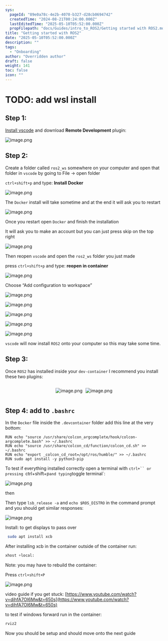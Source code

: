 ```yaml
---
sys:
  pageId: "89e0a78c-4e2b-4070-b327-d28cb0694742"
  createdTime: "2024-08-21T00:24:00.000Z"
  lastEditedTime: "2025-05-10T05:52:00.000Z"
  propFilepath: "docs/Guides/intro_to_ROS2/Getting started with ROS2.md"
title: "Getting started with ROS2"
date: "2025-05-10T05:52:00.000Z"
description: ""
tags:
  - "Onboarding"
author: "Overridden author"
draft: false
weight: 141
toc: false
icon: ""
---
```


# TODO: add wsl install

## Step 1:

[Install vscode](https://code.visualstudio.com/download) and download **Remote Development** plugin:

![image.png](https://prod-files-secure.s3.us-west-2.amazonaws.com/d518164a-d88e-44d1-a4ee-3adb3bd8bce0/efb52993-1881-4a40-b95e-6f020334f022/image.png?X-Amz-Algorithm=AWS4-HMAC-SHA256&X-Amz-Content-Sha256=UNSIGNED-PAYLOAD&X-Amz-Credential=ASIAZI2LB466XXW5LEYK%2F20250524%2Fus-west-2%2Fs3%2Faws4_request&X-Amz-Date=20250524T121345Z&X-Amz-Expires=3600&X-Amz-Security-Token=IQoJb3JpZ2luX2VjEEgaCXVzLXdlc3QtMiJGMEQCIFBvC1VXupdfIfbHUTQO8%2BcVU4cqE4FdbH3qOJx6KS9jAiAVv4BFMDEFl3bh%2BOM2Xwdno%2FKn9g6QQumJuXJNmPkXLir%2FAwgREAAaDDYzNzQyMzE4MzgwNSIMFNL%2FuXsT6r4cD3pHKtwDUOuIjYSr02tpI7YtVxPaG7VoTuDVYSbtCh34NWsOeAdkodJ8q5Erfz6k96Y%2BN39UaG7u4DQwt2G6%2B5nJBAVNVgwKsHTa%2FjaWhXyvPAoPjHred9cDnQFnNMZri9JH4VW1KO0IWM8K75VFq1B3bdlySXEYA4OLdKFLqtPSAePbTdBsdAic28t9JX2AsB76kG8DejLg4nBFMbykfhjBP7jnvqewS7sKgDkpyktHsUfuio7IKt%2FSHY5k6ZUoUvzoKJRy0FxbpBinZXW39mOPqi%2BmrO71ZGBsP%2BaCKSOhj8DP67tYaDlu5BMiapN%2FtkPpswdm8fCwE%2FyD56s%2BV%2FQxHKnzcGgvkFHU0rRjYXv7B4w9siA5j1iD%2FrLCoV9OB4lQggU%2BN8xRK7Q3MGIMYXC%2BQgKSoP12F6UR9d1gzwP0nl47tHkwthQly1oOW5JVI4aO4NM1HtkiwCU9czyU8uboZvVAlfcphvfgpZ0KhDg8H1elL44D1TOEyRJuHFRbaEQBGbl6QoEJKtD6SstpemvaR6jzKAHml3mn3pigstjo%2B382j9x0pnj3dwO2iWjaacVJTtokM0Ul6M2Mfh6%2BbPeVJpVDiLeoZGYUeaHQz%2FSoTbJn4lxk8qS2fU5oq1RPsqIwuIDGwQY6pgHgOz2ggotKOH7uM3IMrwfKrNYuK4YEV2czly%2BT4%2FTSQtPJY25LIiQfZ2CIb4NahB1h%2Fp7JOZTxthTFC%2FcyBBMRsxL%2BPRh7BrB7j531XiPPNnr3tS9azWTZEgx4VXxzXaJMo7Efl9pyVG61k7ye4j5Wx9ugbHz5lPJeqQk0Myte%2B9w4ocT28dvIzHXyWrp%2BAqljCr35Y5011DFhuls%2FdGakvBRjv6l2&X-Amz-Signature=0a4b9c291f7bdfa142a15aea5602f58bdb4bbc608befe1ffda670f38ad54102b&X-Amz-SignedHeaders=host&x-id=GetObject)

## Step 2:

Create a folder called `ros2_ws` somewhere on your computer and open that folder in `vscode` by going to File → open folder 

`ctrl+shift+p` and type: **Install Docker**

![image.png](https://prod-files-secure.s3.us-west-2.amazonaws.com/d518164a-d88e-44d1-a4ee-3adb3bd8bce0/2269dc0e-1cd5-47ff-bceb-c04ad9b2eab0/image.png?X-Amz-Algorithm=AWS4-HMAC-SHA256&X-Amz-Content-Sha256=UNSIGNED-PAYLOAD&X-Amz-Credential=ASIAZI2LB466XXW5LEYK%2F20250524%2Fus-west-2%2Fs3%2Faws4_request&X-Amz-Date=20250524T121345Z&X-Amz-Expires=3600&X-Amz-Security-Token=IQoJb3JpZ2luX2VjEEgaCXVzLXdlc3QtMiJGMEQCIFBvC1VXupdfIfbHUTQO8%2BcVU4cqE4FdbH3qOJx6KS9jAiAVv4BFMDEFl3bh%2BOM2Xwdno%2FKn9g6QQumJuXJNmPkXLir%2FAwgREAAaDDYzNzQyMzE4MzgwNSIMFNL%2FuXsT6r4cD3pHKtwDUOuIjYSr02tpI7YtVxPaG7VoTuDVYSbtCh34NWsOeAdkodJ8q5Erfz6k96Y%2BN39UaG7u4DQwt2G6%2B5nJBAVNVgwKsHTa%2FjaWhXyvPAoPjHred9cDnQFnNMZri9JH4VW1KO0IWM8K75VFq1B3bdlySXEYA4OLdKFLqtPSAePbTdBsdAic28t9JX2AsB76kG8DejLg4nBFMbykfhjBP7jnvqewS7sKgDkpyktHsUfuio7IKt%2FSHY5k6ZUoUvzoKJRy0FxbpBinZXW39mOPqi%2BmrO71ZGBsP%2BaCKSOhj8DP67tYaDlu5BMiapN%2FtkPpswdm8fCwE%2FyD56s%2BV%2FQxHKnzcGgvkFHU0rRjYXv7B4w9siA5j1iD%2FrLCoV9OB4lQggU%2BN8xRK7Q3MGIMYXC%2BQgKSoP12F6UR9d1gzwP0nl47tHkwthQly1oOW5JVI4aO4NM1HtkiwCU9czyU8uboZvVAlfcphvfgpZ0KhDg8H1elL44D1TOEyRJuHFRbaEQBGbl6QoEJKtD6SstpemvaR6jzKAHml3mn3pigstjo%2B382j9x0pnj3dwO2iWjaacVJTtokM0Ul6M2Mfh6%2BbPeVJpVDiLeoZGYUeaHQz%2FSoTbJn4lxk8qS2fU5oq1RPsqIwuIDGwQY6pgHgOz2ggotKOH7uM3IMrwfKrNYuK4YEV2czly%2BT4%2FTSQtPJY25LIiQfZ2CIb4NahB1h%2Fp7JOZTxthTFC%2FcyBBMRsxL%2BPRh7BrB7j531XiPPNnr3tS9azWTZEgx4VXxzXaJMo7Efl9pyVG61k7ye4j5Wx9ugbHz5lPJeqQk0Myte%2B9w4ocT28dvIzHXyWrp%2BAqljCr35Y5011DFhuls%2FdGakvBRjv6l2&X-Amz-Signature=976e85f247ae446a8409ef12208e187bfd27831c94d5fc8eea0e8d45c9ba0130&X-Amz-SignedHeaders=host&x-id=GetObject)

The `Docker` install will take sometime and at the end it will ask you to restart

![image.png](https://prod-files-secure.s3.us-west-2.amazonaws.com/d518164a-d88e-44d1-a4ee-3adb3bd8bce0/ed233f78-be33-4b1f-b89c-9c346c0e961e/image.png?X-Amz-Algorithm=AWS4-HMAC-SHA256&X-Amz-Content-Sha256=UNSIGNED-PAYLOAD&X-Amz-Credential=ASIAZI2LB466XXW5LEYK%2F20250524%2Fus-west-2%2Fs3%2Faws4_request&X-Amz-Date=20250524T121345Z&X-Amz-Expires=3600&X-Amz-Security-Token=IQoJb3JpZ2luX2VjEEgaCXVzLXdlc3QtMiJGMEQCIFBvC1VXupdfIfbHUTQO8%2BcVU4cqE4FdbH3qOJx6KS9jAiAVv4BFMDEFl3bh%2BOM2Xwdno%2FKn9g6QQumJuXJNmPkXLir%2FAwgREAAaDDYzNzQyMzE4MzgwNSIMFNL%2FuXsT6r4cD3pHKtwDUOuIjYSr02tpI7YtVxPaG7VoTuDVYSbtCh34NWsOeAdkodJ8q5Erfz6k96Y%2BN39UaG7u4DQwt2G6%2B5nJBAVNVgwKsHTa%2FjaWhXyvPAoPjHred9cDnQFnNMZri9JH4VW1KO0IWM8K75VFq1B3bdlySXEYA4OLdKFLqtPSAePbTdBsdAic28t9JX2AsB76kG8DejLg4nBFMbykfhjBP7jnvqewS7sKgDkpyktHsUfuio7IKt%2FSHY5k6ZUoUvzoKJRy0FxbpBinZXW39mOPqi%2BmrO71ZGBsP%2BaCKSOhj8DP67tYaDlu5BMiapN%2FtkPpswdm8fCwE%2FyD56s%2BV%2FQxHKnzcGgvkFHU0rRjYXv7B4w9siA5j1iD%2FrLCoV9OB4lQggU%2BN8xRK7Q3MGIMYXC%2BQgKSoP12F6UR9d1gzwP0nl47tHkwthQly1oOW5JVI4aO4NM1HtkiwCU9czyU8uboZvVAlfcphvfgpZ0KhDg8H1elL44D1TOEyRJuHFRbaEQBGbl6QoEJKtD6SstpemvaR6jzKAHml3mn3pigstjo%2B382j9x0pnj3dwO2iWjaacVJTtokM0Ul6M2Mfh6%2BbPeVJpVDiLeoZGYUeaHQz%2FSoTbJn4lxk8qS2fU5oq1RPsqIwuIDGwQY6pgHgOz2ggotKOH7uM3IMrwfKrNYuK4YEV2czly%2BT4%2FTSQtPJY25LIiQfZ2CIb4NahB1h%2Fp7JOZTxthTFC%2FcyBBMRsxL%2BPRh7BrB7j531XiPPNnr3tS9azWTZEgx4VXxzXaJMo7Efl9pyVG61k7ye4j5Wx9ugbHz5lPJeqQk0Myte%2B9w4ocT28dvIzHXyWrp%2BAqljCr35Y5011DFhuls%2FdGakvBRjv6l2&X-Amz-Signature=edde1b4e89fc4583da0d2c21c0f69f19984585e9024f6f32a1fe5bb45816e8f5&X-Amz-SignedHeaders=host&x-id=GetObject)

Once you restart open `Docker` and finish the installation

It will ask you to make an account but you can just press skip on the top right

![image.png](https://prod-files-secure.s3.us-west-2.amazonaws.com/d518164a-d88e-44d1-a4ee-3adb3bd8bce0/21010ad9-1659-4fd9-9f59-9932a09b2a3d/image.png?X-Amz-Algorithm=AWS4-HMAC-SHA256&X-Amz-Content-Sha256=UNSIGNED-PAYLOAD&X-Amz-Credential=ASIAZI2LB466XXW5LEYK%2F20250524%2Fus-west-2%2Fs3%2Faws4_request&X-Amz-Date=20250524T121345Z&X-Amz-Expires=3600&X-Amz-Security-Token=IQoJb3JpZ2luX2VjEEgaCXVzLXdlc3QtMiJGMEQCIFBvC1VXupdfIfbHUTQO8%2BcVU4cqE4FdbH3qOJx6KS9jAiAVv4BFMDEFl3bh%2BOM2Xwdno%2FKn9g6QQumJuXJNmPkXLir%2FAwgREAAaDDYzNzQyMzE4MzgwNSIMFNL%2FuXsT6r4cD3pHKtwDUOuIjYSr02tpI7YtVxPaG7VoTuDVYSbtCh34NWsOeAdkodJ8q5Erfz6k96Y%2BN39UaG7u4DQwt2G6%2B5nJBAVNVgwKsHTa%2FjaWhXyvPAoPjHred9cDnQFnNMZri9JH4VW1KO0IWM8K75VFq1B3bdlySXEYA4OLdKFLqtPSAePbTdBsdAic28t9JX2AsB76kG8DejLg4nBFMbykfhjBP7jnvqewS7sKgDkpyktHsUfuio7IKt%2FSHY5k6ZUoUvzoKJRy0FxbpBinZXW39mOPqi%2BmrO71ZGBsP%2BaCKSOhj8DP67tYaDlu5BMiapN%2FtkPpswdm8fCwE%2FyD56s%2BV%2FQxHKnzcGgvkFHU0rRjYXv7B4w9siA5j1iD%2FrLCoV9OB4lQggU%2BN8xRK7Q3MGIMYXC%2BQgKSoP12F6UR9d1gzwP0nl47tHkwthQly1oOW5JVI4aO4NM1HtkiwCU9czyU8uboZvVAlfcphvfgpZ0KhDg8H1elL44D1TOEyRJuHFRbaEQBGbl6QoEJKtD6SstpemvaR6jzKAHml3mn3pigstjo%2B382j9x0pnj3dwO2iWjaacVJTtokM0Ul6M2Mfh6%2BbPeVJpVDiLeoZGYUeaHQz%2FSoTbJn4lxk8qS2fU5oq1RPsqIwuIDGwQY6pgHgOz2ggotKOH7uM3IMrwfKrNYuK4YEV2czly%2BT4%2FTSQtPJY25LIiQfZ2CIb4NahB1h%2Fp7JOZTxthTFC%2FcyBBMRsxL%2BPRh7BrB7j531XiPPNnr3tS9azWTZEgx4VXxzXaJMo7Efl9pyVG61k7ye4j5Wx9ugbHz5lPJeqQk0Myte%2B9w4ocT28dvIzHXyWrp%2BAqljCr35Y5011DFhuls%2FdGakvBRjv6l2&X-Amz-Signature=7ec126dcbb403d359d208b81720608695bfe4aa8d35ec078a82f680754fb18ee&X-Amz-SignedHeaders=host&x-id=GetObject)

Then reopen `vscode` and open the `ros2_ws` folder you just made

press `ctrl+shift+p` and type: **reopen in container**

![image.png](https://prod-files-secure.s3.us-west-2.amazonaws.com/d518164a-d88e-44d1-a4ee-3adb3bd8bce0/4e93b8c2-41ad-488c-8095-c74205196118/image.png?X-Amz-Algorithm=AWS4-HMAC-SHA256&X-Amz-Content-Sha256=UNSIGNED-PAYLOAD&X-Amz-Credential=ASIAZI2LB466XXW5LEYK%2F20250524%2Fus-west-2%2Fs3%2Faws4_request&X-Amz-Date=20250524T121345Z&X-Amz-Expires=3600&X-Amz-Security-Token=IQoJb3JpZ2luX2VjEEgaCXVzLXdlc3QtMiJGMEQCIFBvC1VXupdfIfbHUTQO8%2BcVU4cqE4FdbH3qOJx6KS9jAiAVv4BFMDEFl3bh%2BOM2Xwdno%2FKn9g6QQumJuXJNmPkXLir%2FAwgREAAaDDYzNzQyMzE4MzgwNSIMFNL%2FuXsT6r4cD3pHKtwDUOuIjYSr02tpI7YtVxPaG7VoTuDVYSbtCh34NWsOeAdkodJ8q5Erfz6k96Y%2BN39UaG7u4DQwt2G6%2B5nJBAVNVgwKsHTa%2FjaWhXyvPAoPjHred9cDnQFnNMZri9JH4VW1KO0IWM8K75VFq1B3bdlySXEYA4OLdKFLqtPSAePbTdBsdAic28t9JX2AsB76kG8DejLg4nBFMbykfhjBP7jnvqewS7sKgDkpyktHsUfuio7IKt%2FSHY5k6ZUoUvzoKJRy0FxbpBinZXW39mOPqi%2BmrO71ZGBsP%2BaCKSOhj8DP67tYaDlu5BMiapN%2FtkPpswdm8fCwE%2FyD56s%2BV%2FQxHKnzcGgvkFHU0rRjYXv7B4w9siA5j1iD%2FrLCoV9OB4lQggU%2BN8xRK7Q3MGIMYXC%2BQgKSoP12F6UR9d1gzwP0nl47tHkwthQly1oOW5JVI4aO4NM1HtkiwCU9czyU8uboZvVAlfcphvfgpZ0KhDg8H1elL44D1TOEyRJuHFRbaEQBGbl6QoEJKtD6SstpemvaR6jzKAHml3mn3pigstjo%2B382j9x0pnj3dwO2iWjaacVJTtokM0Ul6M2Mfh6%2BbPeVJpVDiLeoZGYUeaHQz%2FSoTbJn4lxk8qS2fU5oq1RPsqIwuIDGwQY6pgHgOz2ggotKOH7uM3IMrwfKrNYuK4YEV2czly%2BT4%2FTSQtPJY25LIiQfZ2CIb4NahB1h%2Fp7JOZTxthTFC%2FcyBBMRsxL%2BPRh7BrB7j531XiPPNnr3tS9azWTZEgx4VXxzXaJMo7Efl9pyVG61k7ye4j5Wx9ugbHz5lPJeqQk0Myte%2B9w4ocT28dvIzHXyWrp%2BAqljCr35Y5011DFhuls%2FdGakvBRjv6l2&X-Amz-Signature=8bf15b9dd6a849f247a76552581849a6722087e8d5ba9f4d18dbb467d485a179&X-Amz-SignedHeaders=host&x-id=GetObject)

Choose “Add configuration to workspace”

![image.png](https://prod-files-secure.s3.us-west-2.amazonaws.com/d518164a-d88e-44d1-a4ee-3adb3bd8bce0/9560b282-5060-4989-ba37-97e7b2c22476/image.png?X-Amz-Algorithm=AWS4-HMAC-SHA256&X-Amz-Content-Sha256=UNSIGNED-PAYLOAD&X-Amz-Credential=ASIAZI2LB466XXW5LEYK%2F20250524%2Fus-west-2%2Fs3%2Faws4_request&X-Amz-Date=20250524T121345Z&X-Amz-Expires=3600&X-Amz-Security-Token=IQoJb3JpZ2luX2VjEEgaCXVzLXdlc3QtMiJGMEQCIFBvC1VXupdfIfbHUTQO8%2BcVU4cqE4FdbH3qOJx6KS9jAiAVv4BFMDEFl3bh%2BOM2Xwdno%2FKn9g6QQumJuXJNmPkXLir%2FAwgREAAaDDYzNzQyMzE4MzgwNSIMFNL%2FuXsT6r4cD3pHKtwDUOuIjYSr02tpI7YtVxPaG7VoTuDVYSbtCh34NWsOeAdkodJ8q5Erfz6k96Y%2BN39UaG7u4DQwt2G6%2B5nJBAVNVgwKsHTa%2FjaWhXyvPAoPjHred9cDnQFnNMZri9JH4VW1KO0IWM8K75VFq1B3bdlySXEYA4OLdKFLqtPSAePbTdBsdAic28t9JX2AsB76kG8DejLg4nBFMbykfhjBP7jnvqewS7sKgDkpyktHsUfuio7IKt%2FSHY5k6ZUoUvzoKJRy0FxbpBinZXW39mOPqi%2BmrO71ZGBsP%2BaCKSOhj8DP67tYaDlu5BMiapN%2FtkPpswdm8fCwE%2FyD56s%2BV%2FQxHKnzcGgvkFHU0rRjYXv7B4w9siA5j1iD%2FrLCoV9OB4lQggU%2BN8xRK7Q3MGIMYXC%2BQgKSoP12F6UR9d1gzwP0nl47tHkwthQly1oOW5JVI4aO4NM1HtkiwCU9czyU8uboZvVAlfcphvfgpZ0KhDg8H1elL44D1TOEyRJuHFRbaEQBGbl6QoEJKtD6SstpemvaR6jzKAHml3mn3pigstjo%2B382j9x0pnj3dwO2iWjaacVJTtokM0Ul6M2Mfh6%2BbPeVJpVDiLeoZGYUeaHQz%2FSoTbJn4lxk8qS2fU5oq1RPsqIwuIDGwQY6pgHgOz2ggotKOH7uM3IMrwfKrNYuK4YEV2czly%2BT4%2FTSQtPJY25LIiQfZ2CIb4NahB1h%2Fp7JOZTxthTFC%2FcyBBMRsxL%2BPRh7BrB7j531XiPPNnr3tS9azWTZEgx4VXxzXaJMo7Efl9pyVG61k7ye4j5Wx9ugbHz5lPJeqQk0Myte%2B9w4ocT28dvIzHXyWrp%2BAqljCr35Y5011DFhuls%2FdGakvBRjv6l2&X-Amz-Signature=0558a0fe36d63158b3a03d7f15318f3246a3e43df6cfaf78723085aef12aa1fb&X-Amz-SignedHeaders=host&x-id=GetObject)

![image.png](https://prod-files-secure.s3.us-west-2.amazonaws.com/d518164a-d88e-44d1-a4ee-3adb3bd8bce0/2ee63f81-886b-48e8-a553-dc6e5eac99e4/image.png?X-Amz-Algorithm=AWS4-HMAC-SHA256&X-Amz-Content-Sha256=UNSIGNED-PAYLOAD&X-Amz-Credential=ASIAZI2LB466XXW5LEYK%2F20250524%2Fus-west-2%2Fs3%2Faws4_request&X-Amz-Date=20250524T121345Z&X-Amz-Expires=3600&X-Amz-Security-Token=IQoJb3JpZ2luX2VjEEgaCXVzLXdlc3QtMiJGMEQCIFBvC1VXupdfIfbHUTQO8%2BcVU4cqE4FdbH3qOJx6KS9jAiAVv4BFMDEFl3bh%2BOM2Xwdno%2FKn9g6QQumJuXJNmPkXLir%2FAwgREAAaDDYzNzQyMzE4MzgwNSIMFNL%2FuXsT6r4cD3pHKtwDUOuIjYSr02tpI7YtVxPaG7VoTuDVYSbtCh34NWsOeAdkodJ8q5Erfz6k96Y%2BN39UaG7u4DQwt2G6%2B5nJBAVNVgwKsHTa%2FjaWhXyvPAoPjHred9cDnQFnNMZri9JH4VW1KO0IWM8K75VFq1B3bdlySXEYA4OLdKFLqtPSAePbTdBsdAic28t9JX2AsB76kG8DejLg4nBFMbykfhjBP7jnvqewS7sKgDkpyktHsUfuio7IKt%2FSHY5k6ZUoUvzoKJRy0FxbpBinZXW39mOPqi%2BmrO71ZGBsP%2BaCKSOhj8DP67tYaDlu5BMiapN%2FtkPpswdm8fCwE%2FyD56s%2BV%2FQxHKnzcGgvkFHU0rRjYXv7B4w9siA5j1iD%2FrLCoV9OB4lQggU%2BN8xRK7Q3MGIMYXC%2BQgKSoP12F6UR9d1gzwP0nl47tHkwthQly1oOW5JVI4aO4NM1HtkiwCU9czyU8uboZvVAlfcphvfgpZ0KhDg8H1elL44D1TOEyRJuHFRbaEQBGbl6QoEJKtD6SstpemvaR6jzKAHml3mn3pigstjo%2B382j9x0pnj3dwO2iWjaacVJTtokM0Ul6M2Mfh6%2BbPeVJpVDiLeoZGYUeaHQz%2FSoTbJn4lxk8qS2fU5oq1RPsqIwuIDGwQY6pgHgOz2ggotKOH7uM3IMrwfKrNYuK4YEV2czly%2BT4%2FTSQtPJY25LIiQfZ2CIb4NahB1h%2Fp7JOZTxthTFC%2FcyBBMRsxL%2BPRh7BrB7j531XiPPNnr3tS9azWTZEgx4VXxzXaJMo7Efl9pyVG61k7ye4j5Wx9ugbHz5lPJeqQk0Myte%2B9w4ocT28dvIzHXyWrp%2BAqljCr35Y5011DFhuls%2FdGakvBRjv6l2&X-Amz-Signature=dabfc46bb3ce98131a8dbca38c911b6f51802dd4b6c49a1f95be8e34a767ba85&X-Amz-SignedHeaders=host&x-id=GetObject)

![image.png](https://prod-files-secure.s3.us-west-2.amazonaws.com/d518164a-d88e-44d1-a4ee-3adb3bd8bce0/ae1580b2-b048-407e-aed9-b584224a7a04/image.png?X-Amz-Algorithm=AWS4-HMAC-SHA256&X-Amz-Content-Sha256=UNSIGNED-PAYLOAD&X-Amz-Credential=ASIAZI2LB466XXW5LEYK%2F20250524%2Fus-west-2%2Fs3%2Faws4_request&X-Amz-Date=20250524T121345Z&X-Amz-Expires=3600&X-Amz-Security-Token=IQoJb3JpZ2luX2VjEEgaCXVzLXdlc3QtMiJGMEQCIFBvC1VXupdfIfbHUTQO8%2BcVU4cqE4FdbH3qOJx6KS9jAiAVv4BFMDEFl3bh%2BOM2Xwdno%2FKn9g6QQumJuXJNmPkXLir%2FAwgREAAaDDYzNzQyMzE4MzgwNSIMFNL%2FuXsT6r4cD3pHKtwDUOuIjYSr02tpI7YtVxPaG7VoTuDVYSbtCh34NWsOeAdkodJ8q5Erfz6k96Y%2BN39UaG7u4DQwt2G6%2B5nJBAVNVgwKsHTa%2FjaWhXyvPAoPjHred9cDnQFnNMZri9JH4VW1KO0IWM8K75VFq1B3bdlySXEYA4OLdKFLqtPSAePbTdBsdAic28t9JX2AsB76kG8DejLg4nBFMbykfhjBP7jnvqewS7sKgDkpyktHsUfuio7IKt%2FSHY5k6ZUoUvzoKJRy0FxbpBinZXW39mOPqi%2BmrO71ZGBsP%2BaCKSOhj8DP67tYaDlu5BMiapN%2FtkPpswdm8fCwE%2FyD56s%2BV%2FQxHKnzcGgvkFHU0rRjYXv7B4w9siA5j1iD%2FrLCoV9OB4lQggU%2BN8xRK7Q3MGIMYXC%2BQgKSoP12F6UR9d1gzwP0nl47tHkwthQly1oOW5JVI4aO4NM1HtkiwCU9czyU8uboZvVAlfcphvfgpZ0KhDg8H1elL44D1TOEyRJuHFRbaEQBGbl6QoEJKtD6SstpemvaR6jzKAHml3mn3pigstjo%2B382j9x0pnj3dwO2iWjaacVJTtokM0Ul6M2Mfh6%2BbPeVJpVDiLeoZGYUeaHQz%2FSoTbJn4lxk8qS2fU5oq1RPsqIwuIDGwQY6pgHgOz2ggotKOH7uM3IMrwfKrNYuK4YEV2czly%2BT4%2FTSQtPJY25LIiQfZ2CIb4NahB1h%2Fp7JOZTxthTFC%2FcyBBMRsxL%2BPRh7BrB7j531XiPPNnr3tS9azWTZEgx4VXxzXaJMo7Efl9pyVG61k7ye4j5Wx9ugbHz5lPJeqQk0Myte%2B9w4ocT28dvIzHXyWrp%2BAqljCr35Y5011DFhuls%2FdGakvBRjv6l2&X-Amz-Signature=9dd62eee0180dce1acf912010de5045056e41606e1df4fc1a3bdf525b0355ec8&X-Amz-SignedHeaders=host&x-id=GetObject)

![image.png](https://prod-files-secure.s3.us-west-2.amazonaws.com/d518164a-d88e-44d1-a4ee-3adb3bd8bce0/53255b28-f75e-430f-b9e3-c0ac8577e42b/image.png?X-Amz-Algorithm=AWS4-HMAC-SHA256&X-Amz-Content-Sha256=UNSIGNED-PAYLOAD&X-Amz-Credential=ASIAZI2LB466XXW5LEYK%2F20250524%2Fus-west-2%2Fs3%2Faws4_request&X-Amz-Date=20250524T121345Z&X-Amz-Expires=3600&X-Amz-Security-Token=IQoJb3JpZ2luX2VjEEgaCXVzLXdlc3QtMiJGMEQCIFBvC1VXupdfIfbHUTQO8%2BcVU4cqE4FdbH3qOJx6KS9jAiAVv4BFMDEFl3bh%2BOM2Xwdno%2FKn9g6QQumJuXJNmPkXLir%2FAwgREAAaDDYzNzQyMzE4MzgwNSIMFNL%2FuXsT6r4cD3pHKtwDUOuIjYSr02tpI7YtVxPaG7VoTuDVYSbtCh34NWsOeAdkodJ8q5Erfz6k96Y%2BN39UaG7u4DQwt2G6%2B5nJBAVNVgwKsHTa%2FjaWhXyvPAoPjHred9cDnQFnNMZri9JH4VW1KO0IWM8K75VFq1B3bdlySXEYA4OLdKFLqtPSAePbTdBsdAic28t9JX2AsB76kG8DejLg4nBFMbykfhjBP7jnvqewS7sKgDkpyktHsUfuio7IKt%2FSHY5k6ZUoUvzoKJRy0FxbpBinZXW39mOPqi%2BmrO71ZGBsP%2BaCKSOhj8DP67tYaDlu5BMiapN%2FtkPpswdm8fCwE%2FyD56s%2BV%2FQxHKnzcGgvkFHU0rRjYXv7B4w9siA5j1iD%2FrLCoV9OB4lQggU%2BN8xRK7Q3MGIMYXC%2BQgKSoP12F6UR9d1gzwP0nl47tHkwthQly1oOW5JVI4aO4NM1HtkiwCU9czyU8uboZvVAlfcphvfgpZ0KhDg8H1elL44D1TOEyRJuHFRbaEQBGbl6QoEJKtD6SstpemvaR6jzKAHml3mn3pigstjo%2B382j9x0pnj3dwO2iWjaacVJTtokM0Ul6M2Mfh6%2BbPeVJpVDiLeoZGYUeaHQz%2FSoTbJn4lxk8qS2fU5oq1RPsqIwuIDGwQY6pgHgOz2ggotKOH7uM3IMrwfKrNYuK4YEV2czly%2BT4%2FTSQtPJY25LIiQfZ2CIb4NahB1h%2Fp7JOZTxthTFC%2FcyBBMRsxL%2BPRh7BrB7j531XiPPNnr3tS9azWTZEgx4VXxzXaJMo7Efl9pyVG61k7ye4j5Wx9ugbHz5lPJeqQk0Myte%2B9w4ocT28dvIzHXyWrp%2BAqljCr35Y5011DFhuls%2FdGakvBRjv6l2&X-Amz-Signature=036ad3b91e426e66d6e2557f3183810e48af3370a3629dfa84a5b9fbe2fdce13&X-Amz-SignedHeaders=host&x-id=GetObject)

![image.png](https://prod-files-secure.s3.us-west-2.amazonaws.com/d518164a-d88e-44d1-a4ee-3adb3bd8bce0/7c562767-5af9-4ffb-97d1-327bcdf4ee00/image.png?X-Amz-Algorithm=AWS4-HMAC-SHA256&X-Amz-Content-Sha256=UNSIGNED-PAYLOAD&X-Amz-Credential=ASIAZI2LB466XXW5LEYK%2F20250524%2Fus-west-2%2Fs3%2Faws4_request&X-Amz-Date=20250524T121345Z&X-Amz-Expires=3600&X-Amz-Security-Token=IQoJb3JpZ2luX2VjEEgaCXVzLXdlc3QtMiJGMEQCIFBvC1VXupdfIfbHUTQO8%2BcVU4cqE4FdbH3qOJx6KS9jAiAVv4BFMDEFl3bh%2BOM2Xwdno%2FKn9g6QQumJuXJNmPkXLir%2FAwgREAAaDDYzNzQyMzE4MzgwNSIMFNL%2FuXsT6r4cD3pHKtwDUOuIjYSr02tpI7YtVxPaG7VoTuDVYSbtCh34NWsOeAdkodJ8q5Erfz6k96Y%2BN39UaG7u4DQwt2G6%2B5nJBAVNVgwKsHTa%2FjaWhXyvPAoPjHred9cDnQFnNMZri9JH4VW1KO0IWM8K75VFq1B3bdlySXEYA4OLdKFLqtPSAePbTdBsdAic28t9JX2AsB76kG8DejLg4nBFMbykfhjBP7jnvqewS7sKgDkpyktHsUfuio7IKt%2FSHY5k6ZUoUvzoKJRy0FxbpBinZXW39mOPqi%2BmrO71ZGBsP%2BaCKSOhj8DP67tYaDlu5BMiapN%2FtkPpswdm8fCwE%2FyD56s%2BV%2FQxHKnzcGgvkFHU0rRjYXv7B4w9siA5j1iD%2FrLCoV9OB4lQggU%2BN8xRK7Q3MGIMYXC%2BQgKSoP12F6UR9d1gzwP0nl47tHkwthQly1oOW5JVI4aO4NM1HtkiwCU9czyU8uboZvVAlfcphvfgpZ0KhDg8H1elL44D1TOEyRJuHFRbaEQBGbl6QoEJKtD6SstpemvaR6jzKAHml3mn3pigstjo%2B382j9x0pnj3dwO2iWjaacVJTtokM0Ul6M2Mfh6%2BbPeVJpVDiLeoZGYUeaHQz%2FSoTbJn4lxk8qS2fU5oq1RPsqIwuIDGwQY6pgHgOz2ggotKOH7uM3IMrwfKrNYuK4YEV2czly%2BT4%2FTSQtPJY25LIiQfZ2CIb4NahB1h%2Fp7JOZTxthTFC%2FcyBBMRsxL%2BPRh7BrB7j531XiPPNnr3tS9azWTZEgx4VXxzXaJMo7Efl9pyVG61k7ye4j5Wx9ugbHz5lPJeqQk0Myte%2B9w4ocT28dvIzHXyWrp%2BAqljCr35Y5011DFhuls%2FdGakvBRjv6l2&X-Amz-Signature=4f9841ec6c852a7077083c9771a01ac7cf669ba55a6cfaccf4e76a50af7c205a&X-Amz-SignedHeaders=host&x-id=GetObject)

`vscode` will now install `ROS2` onto your computer so this may take some time.

## Step 3:

Once `ROS2` has installed inside your `dev-container` I recommend you install these two plugins:

<div style="display: flex;flex-direction: row; column-gap:10px; max-width: 630px;justify-content: center;">
<div>

![image.png](https://prod-files-secure.s3.us-west-2.amazonaws.com/d518164a-d88e-44d1-a4ee-3adb3bd8bce0/3fc3d550-5a54-4ba1-ba6b-faa01cdb7369/image.png?X-Amz-Algorithm=AWS4-HMAC-SHA256&X-Amz-Content-Sha256=UNSIGNED-PAYLOAD&X-Amz-Credential=ASIAZI2LB466ZILUYNZR%2F20250524%2Fus-west-2%2Fs3%2Faws4_request&X-Amz-Date=20250524T121348Z&X-Amz-Expires=3600&X-Amz-Security-Token=IQoJb3JpZ2luX2VjEEoaCXVzLXdlc3QtMiJIMEYCIQCA668HSAzETupS1X4Ey6fWeiP8AnHlE33qwPaipYp7nwIhAIF5vxrWS9aQm8nxvQ0EpqsVvPoBp3vQCZZy6U%2BBLlF1Kv8DCBMQABoMNjM3NDIzMTgzODA1IgzFtpDtIyQBmqll9VMq3AMNgS4uKCJaooeB8p2oB6mopHNNr9nqs2WcweLY9iqaT%2FImlhLpEyK2NiJRLHguojVZOtY3uXS5JpRzYXKETioiMGTk9tkjG6jE01CIqUMf%2BbKLuUCAGCD5P6Yqxv6x%2BlAIEHdbd21KrxqM%2Fhf8Qi2Tn1lb%2BkYh6s6eUpyte0DOu21oeq8pxVyQmC8KtcM7WqQQFH9Dk5gCnrMRYTfCqnfFsr7kF690n1fpQ17oaAWNqQhfOLMk9Yn0%2FzmVS%2FSYzEdQlrtYCV%2BtLKFE2U3%2FecNKghodCA9Lwit%2F8AAzJxYVckKGcAkweiDAKHcXH1jkXwyC8Vgz3jy3BoRJpJCPAbn7JiuxnSJFq3bzrbDqZc5MeDDSVmCwsHOSgo35%2BOiLJoXeVDd%2FPXIU1LTlJudRubr8l9jV4%2FYSbPkbbI5Ao5W6aoDI%2BwpqOY%2BX4kZpd4jIY378MtqtYpX%2B3JOuDyPcen9Tiu8HFjucr82Blhv89ljtwsV6NYSSZQvnb%2Bpb%2F8Xbyq%2F9%2BuyrYG1vNk4%2BmRS0S0OhtVL8%2FQL9MmHnmTrKOLrdVAk0WC6%2FbuRZmp%2FBMJMZgcAkeXCVH6Ot2CdZRk2mm9IItfKiVge%2FzHlZKUxbBQE7rRtQeMYetrPRHwxwMDDjq8bBBjqkAc0vcXcjNaleAC%2Fgev3M3NqXP6yPR0bdDv6rh436MnwgkxbEnu4IJfPKYvXIJA%2FqqPWyWhwQgOPeSLAzHxDS%2F0%2BWQqhAVWgvd7yO7bPwgSqu8M3QN92VyEWF%2F8AIviP9doA7VP6CMORBD4%2B%2Bibext5mEyWI4Lf%2FehNPxkZptMYaK87TOTKapyuhldhjF1sp%2BPeH08MCf7H%2FYlqGI4bv44y0tTPM6&X-Amz-Signature=06bff7c317041ebe58503282a96765dfcdddedceaddbc30e31981bd703e93e69&X-Amz-SignedHeaders=host&x-id=GetObject)

</div>
<div>

![image.png](https://prod-files-secure.s3.us-west-2.amazonaws.com/d518164a-d88e-44d1-a4ee-3adb3bd8bce0/d994cc66-13c2-4093-a5a3-f84cf4601a82/image.png?X-Amz-Algorithm=AWS4-HMAC-SHA256&X-Amz-Content-Sha256=UNSIGNED-PAYLOAD&X-Amz-Credential=ASIAZI2LB466UZ2RALTH%2F20250524%2Fus-west-2%2Fs3%2Faws4_request&X-Amz-Date=20250524T121349Z&X-Amz-Expires=3600&X-Amz-Security-Token=IQoJb3JpZ2luX2VjEEwaCXVzLXdlc3QtMiJGMEQCIFWrYXghMFmj1NOiTj3NQwwDdDH%2B%2BoQBieSpuOx4CYSXAiBqI8kuk3juorFXdhdlJrj%2BiDAu8CsBjNiMN7yiIP0d%2Fyr%2FAwgVEAAaDDYzNzQyMzE4MzgwNSIM8q7KKWvIxhxCvfSCKtwD5n8j9brfmPniW8JnzJAq1Am29qhJ1%2FrKNvsx4j6P0cEkZ365i7YbdpiVbT1qosovVuCD9AEJiLmohFujryjU9qB5Oap239nXqniTtoQp2C9oY5DRZdpYWuGzBp8DYHBpxy%2BYAi4nS4qy2iyco365fgsbuo6T01xsxx2RMmxfFMkR66dGJcW0PNYQ0KRYKAhE%2BtYOOBDTXFDkav3S6uc%2FT4XOwLGXqrpOq9kl4wy7L0np6SbZflpq75yIfldXzk5TPaBl7VS%2B9scbw%2Fu2%2F8DtkP6SFBFNPmv5QL1M%2Bt1WIlpyokdwOvXY4QXdl%2BF6H0c9mAIFAA%2FT9uEN6qlR2JGppv40uE8GgJGuCBRq9%2Bk1fCpWi86SbCbDujnHnv4rWCOyG2k255kVSSVumDz6XIfsUvLJg%2B1Iua4%2BEoWPaaeFiLvqqF2HgVu34A6tqQf1jOIqAgAGDoC5vdU1V8YS9hg0zanOXjfTP1uemnxC54MaEEZFMosLOatpnd4E4JxVtFjxIIZOMSG1LBcQE43BcQOe1bUeMc%2FYZ5Hf0eS4Vl87lPkBlVpzTgnXaCpNahSNN9CtCwbF%2BgmV8jX%2FVxgOpoZY5rxu%2FW%2BFyimXJYrLhuSOLsuf9dVqZqs0FqnT%2FKMwgePGwQY6pgF4Y09d%2FLytoN88WQz568RlyWJnNjUnZQjRs8R6mDaCNEM74Iwm0vbvC%2BoAcEnxlh4aHlc9BOKofxam7aseeRW4O9IyncVYii945vqrEi%2FgVAO1DPcmM4MX%2BNFahDODoqZ%2FDUUjm2BwjEQ0GT8rA%2BRsInG1V2cOIZGbV8qo87TpIDQDGmDytA46utT%2FKD1g5F2iECn9x2%2B0xg5gDcU3c3HPfIX5rwPy&X-Amz-Signature=12715788a828405447886ebbef6f319fff1d41cb7861c61e9472ce657c9fd4b3&X-Amz-SignedHeaders=host&x-id=GetObject)

</div>
</div>

## Step 4: add to `.bashrc`

In the `Docker` file inside the `.devcontainer` folder add this line at the very bottom: 

```docker
RUN echo "source /usr/share/colcon_argcomplete/hook/colcon-argcomplete.bash" >> ~/.bashrc
RUN echo "source /usr/share/colcon_cd/function/colcon_cd.sh" >> ~/.bashrc
RUN echo "export _colcon_cd_root=/opt/ros/humble/" >> ~/.bashrc
RUN sudo apt install -y python3-pip 
```

To test if everything installed correctly open a terminal with `ctrl+`` or pressing `ctrl+shift+p` and typing `toggle terminal`:

![image.png](https://prod-files-secure.s3.us-west-2.amazonaws.com/d518164a-d88e-44d1-a4ee-3adb3bd8bce0/6a4943d8-b04e-4c02-9a58-775f3384d1a5/image.png?X-Amz-Algorithm=AWS4-HMAC-SHA256&X-Amz-Content-Sha256=UNSIGNED-PAYLOAD&X-Amz-Credential=ASIAZI2LB466XXW5LEYK%2F20250524%2Fus-west-2%2Fs3%2Faws4_request&X-Amz-Date=20250524T121345Z&X-Amz-Expires=3600&X-Amz-Security-Token=IQoJb3JpZ2luX2VjEEgaCXVzLXdlc3QtMiJGMEQCIFBvC1VXupdfIfbHUTQO8%2BcVU4cqE4FdbH3qOJx6KS9jAiAVv4BFMDEFl3bh%2BOM2Xwdno%2FKn9g6QQumJuXJNmPkXLir%2FAwgREAAaDDYzNzQyMzE4MzgwNSIMFNL%2FuXsT6r4cD3pHKtwDUOuIjYSr02tpI7YtVxPaG7VoTuDVYSbtCh34NWsOeAdkodJ8q5Erfz6k96Y%2BN39UaG7u4DQwt2G6%2B5nJBAVNVgwKsHTa%2FjaWhXyvPAoPjHred9cDnQFnNMZri9JH4VW1KO0IWM8K75VFq1B3bdlySXEYA4OLdKFLqtPSAePbTdBsdAic28t9JX2AsB76kG8DejLg4nBFMbykfhjBP7jnvqewS7sKgDkpyktHsUfuio7IKt%2FSHY5k6ZUoUvzoKJRy0FxbpBinZXW39mOPqi%2BmrO71ZGBsP%2BaCKSOhj8DP67tYaDlu5BMiapN%2FtkPpswdm8fCwE%2FyD56s%2BV%2FQxHKnzcGgvkFHU0rRjYXv7B4w9siA5j1iD%2FrLCoV9OB4lQggU%2BN8xRK7Q3MGIMYXC%2BQgKSoP12F6UR9d1gzwP0nl47tHkwthQly1oOW5JVI4aO4NM1HtkiwCU9czyU8uboZvVAlfcphvfgpZ0KhDg8H1elL44D1TOEyRJuHFRbaEQBGbl6QoEJKtD6SstpemvaR6jzKAHml3mn3pigstjo%2B382j9x0pnj3dwO2iWjaacVJTtokM0Ul6M2Mfh6%2BbPeVJpVDiLeoZGYUeaHQz%2FSoTbJn4lxk8qS2fU5oq1RPsqIwuIDGwQY6pgHgOz2ggotKOH7uM3IMrwfKrNYuK4YEV2czly%2BT4%2FTSQtPJY25LIiQfZ2CIb4NahB1h%2Fp7JOZTxthTFC%2FcyBBMRsxL%2BPRh7BrB7j531XiPPNnr3tS9azWTZEgx4VXxzXaJMo7Efl9pyVG61k7ye4j5Wx9ugbHz5lPJeqQk0Myte%2B9w4ocT28dvIzHXyWrp%2BAqljCr35Y5011DFhuls%2FdGakvBRjv6l2&X-Amz-Signature=370f70a58cf61dcfafd8155662bb727844f95954e80ad0df25efbe59c471ec6e&X-Amz-SignedHeaders=host&x-id=GetObject)

then 

Then type `lsb_release -a` and `echo $ROS_DISTRO` in the command prompt and you should get similar responses:

![image.png](https://prod-files-secure.s3.us-west-2.amazonaws.com/d518164a-d88e-44d1-a4ee-3adb3bd8bce0/3e635dec-a805-4e85-8b9e-d000e5b71a4e/image.png?X-Amz-Algorithm=AWS4-HMAC-SHA256&X-Amz-Content-Sha256=UNSIGNED-PAYLOAD&X-Amz-Credential=ASIAZI2LB466XXW5LEYK%2F20250524%2Fus-west-2%2Fs3%2Faws4_request&X-Amz-Date=20250524T121345Z&X-Amz-Expires=3600&X-Amz-Security-Token=IQoJb3JpZ2luX2VjEEgaCXVzLXdlc3QtMiJGMEQCIFBvC1VXupdfIfbHUTQO8%2BcVU4cqE4FdbH3qOJx6KS9jAiAVv4BFMDEFl3bh%2BOM2Xwdno%2FKn9g6QQumJuXJNmPkXLir%2FAwgREAAaDDYzNzQyMzE4MzgwNSIMFNL%2FuXsT6r4cD3pHKtwDUOuIjYSr02tpI7YtVxPaG7VoTuDVYSbtCh34NWsOeAdkodJ8q5Erfz6k96Y%2BN39UaG7u4DQwt2G6%2B5nJBAVNVgwKsHTa%2FjaWhXyvPAoPjHred9cDnQFnNMZri9JH4VW1KO0IWM8K75VFq1B3bdlySXEYA4OLdKFLqtPSAePbTdBsdAic28t9JX2AsB76kG8DejLg4nBFMbykfhjBP7jnvqewS7sKgDkpyktHsUfuio7IKt%2FSHY5k6ZUoUvzoKJRy0FxbpBinZXW39mOPqi%2BmrO71ZGBsP%2BaCKSOhj8DP67tYaDlu5BMiapN%2FtkPpswdm8fCwE%2FyD56s%2BV%2FQxHKnzcGgvkFHU0rRjYXv7B4w9siA5j1iD%2FrLCoV9OB4lQggU%2BN8xRK7Q3MGIMYXC%2BQgKSoP12F6UR9d1gzwP0nl47tHkwthQly1oOW5JVI4aO4NM1HtkiwCU9czyU8uboZvVAlfcphvfgpZ0KhDg8H1elL44D1TOEyRJuHFRbaEQBGbl6QoEJKtD6SstpemvaR6jzKAHml3mn3pigstjo%2B382j9x0pnj3dwO2iWjaacVJTtokM0Ul6M2Mfh6%2BbPeVJpVDiLeoZGYUeaHQz%2FSoTbJn4lxk8qS2fU5oq1RPsqIwuIDGwQY6pgHgOz2ggotKOH7uM3IMrwfKrNYuK4YEV2czly%2BT4%2FTSQtPJY25LIiQfZ2CIb4NahB1h%2Fp7JOZTxthTFC%2FcyBBMRsxL%2BPRh7BrB7j531XiPPNnr3tS9azWTZEgx4VXxzXaJMo7Efl9pyVG61k7ye4j5Wx9ugbHz5lPJeqQk0Myte%2B9w4ocT28dvIzHXyWrp%2BAqljCr35Y5011DFhuls%2FdGakvBRjv6l2&X-Amz-Signature=0a2132d687307e138a06ba8b30e2de3c16f7cb29d4118a722204909863b41478&X-Amz-SignedHeaders=host&x-id=GetObject)

Install:  to get displays to pass over

```bash
 sudo apt install xcb
```

After installing xcb in the container outside of the container run:

```python
xhost +local:
```

Note: you may have to rebuild the container:

Press `ctrl+shift+P`

![image.png](https://prod-files-secure.s3.us-west-2.amazonaws.com/d518164a-d88e-44d1-a4ee-3adb3bd8bce0/6c2be660-2618-4c38-9c26-53554f7a0b7b/image.png?X-Amz-Algorithm=AWS4-HMAC-SHA256&X-Amz-Content-Sha256=UNSIGNED-PAYLOAD&X-Amz-Credential=ASIAZI2LB466XXW5LEYK%2F20250524%2Fus-west-2%2Fs3%2Faws4_request&X-Amz-Date=20250524T121345Z&X-Amz-Expires=3600&X-Amz-Security-Token=IQoJb3JpZ2luX2VjEEgaCXVzLXdlc3QtMiJGMEQCIFBvC1VXupdfIfbHUTQO8%2BcVU4cqE4FdbH3qOJx6KS9jAiAVv4BFMDEFl3bh%2BOM2Xwdno%2FKn9g6QQumJuXJNmPkXLir%2FAwgREAAaDDYzNzQyMzE4MzgwNSIMFNL%2FuXsT6r4cD3pHKtwDUOuIjYSr02tpI7YtVxPaG7VoTuDVYSbtCh34NWsOeAdkodJ8q5Erfz6k96Y%2BN39UaG7u4DQwt2G6%2B5nJBAVNVgwKsHTa%2FjaWhXyvPAoPjHred9cDnQFnNMZri9JH4VW1KO0IWM8K75VFq1B3bdlySXEYA4OLdKFLqtPSAePbTdBsdAic28t9JX2AsB76kG8DejLg4nBFMbykfhjBP7jnvqewS7sKgDkpyktHsUfuio7IKt%2FSHY5k6ZUoUvzoKJRy0FxbpBinZXW39mOPqi%2BmrO71ZGBsP%2BaCKSOhj8DP67tYaDlu5BMiapN%2FtkPpswdm8fCwE%2FyD56s%2BV%2FQxHKnzcGgvkFHU0rRjYXv7B4w9siA5j1iD%2FrLCoV9OB4lQggU%2BN8xRK7Q3MGIMYXC%2BQgKSoP12F6UR9d1gzwP0nl47tHkwthQly1oOW5JVI4aO4NM1HtkiwCU9czyU8uboZvVAlfcphvfgpZ0KhDg8H1elL44D1TOEyRJuHFRbaEQBGbl6QoEJKtD6SstpemvaR6jzKAHml3mn3pigstjo%2B382j9x0pnj3dwO2iWjaacVJTtokM0Ul6M2Mfh6%2BbPeVJpVDiLeoZGYUeaHQz%2FSoTbJn4lxk8qS2fU5oq1RPsqIwuIDGwQY6pgHgOz2ggotKOH7uM3IMrwfKrNYuK4YEV2czly%2BT4%2FTSQtPJY25LIiQfZ2CIb4NahB1h%2Fp7JOZTxthTFC%2FcyBBMRsxL%2BPRh7BrB7j531XiPPNnr3tS9azWTZEgx4VXxzXaJMo7Efl9pyVG61k7ye4j5Wx9ugbHz5lPJeqQk0Myte%2B9w4ocT28dvIzHXyWrp%2BAqljCr35Y5011DFhuls%2FdGakvBRjv6l2&X-Amz-Signature=2de9eb6e49af624078a44eae9eaec1e5d5d5ed671b3e4fce0217b02080e53b36&X-Amz-SignedHeaders=host&x-id=GetObject)

video guide if you get stuck: [https://www.youtube.com/watch?v=dihfA7Ol6Mw&t=650s](https://www.youtube.com/watch?v=dihfA7Ol6Mw&t=650s)

to test if windows forward run in the container:

```bash
rviz2
```

Now you should be setup and should move onto the next guide 
